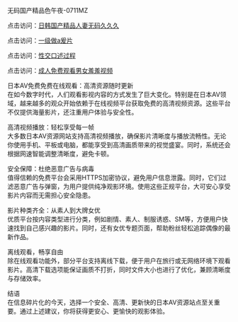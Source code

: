无码国产精品色午夜-0711MZ  

点击访问：<a href="https://heiliaowt0d7p.pages.dev">日韩国产精品人妻无码久久久</a>  

点击访问：<a href="https://heiliaozj3tjd.pages.dev">一级做a爰片</a>  

点击访问：<a href="https://heiliaoxqkkct.pages.dev">性交口述过程</a>  

点击访问：<a href="https://heiliaoga6s9v.pages.dev">成人免费观看男女羞羞视频</a>  

日本AV免费免费在线观看：高清资源随时更新  
在如今数字时代，人们观看影视内容的方式发生了巨大变化。特别是在日本AV领域，越来越多的观众开始依赖于在线视频平台获取免费的高清视频资源。这些平台不仅提供海量影片，还注重用户体验与安全性。  

高清视频播放：轻松享受每一帧  
大多数日本AV资源网站支持高清视频播放，确保影片清晰度与播放流畅性。无论你使用手机、平板或电脑，都能享受到高清画质带来的视觉盛宴。同时，系统还会根据网速智能调整清晰度，避免卡顿。  

安全保障：杜绝恶意广告与病毒  
值得信赖的免费平台会采用HTTPS加密协议，避免用户信息泄露。同时，它们过滤恶意广告与弹窗，为用户提供纯净观影环境。使用这些正规平台，大可安心享受影片内容而无需担心安全隐患。  

影片种类齐全：从素人到大牌女优  
优质平台按内容类型进行分类，例如剧情、素人、制服诱惑、SM等，方便用户快速找到自己感兴趣的影片。同时，还有女优专题页面，帮助粉丝轻松追踪偶像的最新作品。  

离线观看，畅享自由  
除在线观看功能外，部分平台支持离线下载，便于用户在旅行或无网络环境下观看影片。高清下载选项能保证画质不打折，同时文件大小也进行了优化，兼顾清晰度与存储效率。  

结语  
在信息碎片化的今天，选择一个安全、高清、更新快的日本AV资源站点至关重要。通过上述建议，你将获得更安心、更愉快的观影体验。  
<span style="display:none;">[Canonical link]( )</span>
